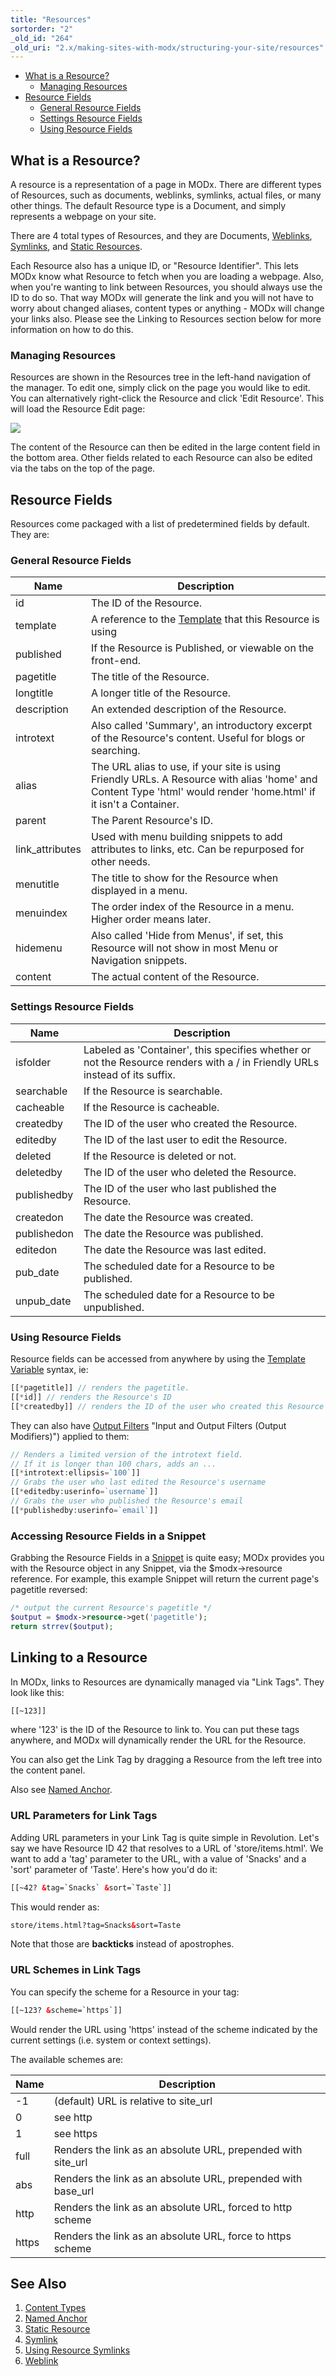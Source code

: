 ```yaml
---
title: "Resources"
sortorder: "2"
_old_id: "264"
_old_uri: "2.x/making-sites-with-modx/structuring-your-site/resources"
---
```


- [What is a Resource?](#what-is-a-resource)
  - [Managing Resources](#managing-resources)
- [Resource Fields](#resource-fields)
  - [General Resource Fields](#general-resource-fields)
  - [Settings Resource Fields](#settings-resource-fields)
  - [Using Resource Fields](#using-resource-fields)
 


## What is a Resource?

 A resource is a representation of a page in MODx. There are different types of Resources, such as documents, weblinks, symlinks, actual files, or many other things. The default Resource type is a Document, and simply represents a webpage on your site.

 There are 4 total types of Resources, and they are Documents, [Weblinks](building-sites/resources/weblink "Weblink"), [Symlinks](building-sites/resources/symlink "Symlink"), and [Static Resources](building-sites/resources/static-resource "Static Resource").

 Each Resource also has a unique ID, or "Resource Identifier". This lets MODx know what Resource to fetch when you are loading a webpage. Also, when you're wanting to link between Resources, you should always use the ID to do so. That way MODx will generate the link and you will not have to worry about changed aliases, content types or anything - MODx will change your links also. Please see the Linking to Resources section below for more information on how to do this.

### Managing Resources

 Resources are shown in the Resources tree in the left-hand navigation of the manager. To edit one, simply click on the page you would like to edit. You can alternatively right-click the Resource and click 'Edit Resource'. This will load the Resource Edit page:

 [![](/download/attachments/bf9f8ccf5036b4f4bf8b248f7748d0c3/resource-edit1_v2.3.png)](/download/attachments/bf9f8ccf5036b4f4bf8b248f7748d0c3/resource-edit1_v2.3.png)

 The content of the Resource can then be edited in the large content field in the bottom area. Other fields related to each Resource can also be edited via the tabs on the top of the page.

## Resource Fields

 Resources come packaged with a list of predetermined fields by default. They are:

### General Resource Fields

 | Name             | Description                                                                                                                                                       |
 | ---------------- | ----------------------------------------------------------------------------------------------------------------------------------------------------------------- |
 | id               | The ID of the Resource.                                                                                                                                           |
 | template         | A reference to the [Template](building-sites/elements/templates "Templates") that this Resource is using                                                          |
 | published        | If the Resource is Published, or viewable on the front-end.                                                                                                       |
 | pagetitle        | The title of the Resource.                                                                                                                                        |
 | longtitle        | A longer title of the Resource.                                                                                                                                   |
 | description      | An extended description of the Resource.                                                                                                                          |
 | introtext        | Also called 'Summary', an introductory excerpt of the Resource's content. Useful for blogs or searching.                                                          |
 | alias            | The URL alias to use, if your site is using Friendly URLs. A Resource with alias 'home' and Content Type 'html' would render 'home.html' if it isn't a Container. |
 | parent           | The Parent Resource's ID.                                                                                                                                         |
 | link\_attributes | Used with menu building snippets to add attributes to links, etc. Can be repurposed for other needs.                                                              |
 | menutitle        | The title to show for the Resource when displayed in a menu.                                                                                                      |
 | menuindex        | The order index of the Resource in a menu. Higher order means later.                                                                                              |
 | hidemenu         | Also called 'Hide from Menus', if set, this Resource will not show in most Menu or Navigation snippets.                                                           |
 | content          | The actual content of the Resource.                                                                                                                               |

### Settings Resource Fields

 | Name        | Description                                                                                                                 |
 | ----------- | --------------------------------------------------------------------------------------------------------------------------- |
 | isfolder    | Labeled as 'Container', this specifies whether or not the Resource renders with a / in Friendly URLs instead of its suffix. |
 | searchable  | If the Resource is searchable.                                                                                              |
 | cacheable   | If the Resource is cacheable.                                                                                               |
 | createdby   | The ID of the user who created the Resource.                                                                                |
 | editedby    | The ID of the last user to edit the Resource.                                                                               |
 | deleted     | If the Resource is deleted or not.                                                                                          |
 | deletedby   | The ID of the user who deleted the Resource.                                                                                |
 | publishedby | The ID of the user who last published the Resource.                                                                         |
 | createdon   | The date the Resource was created.                                                                                          |
 | publishedon | The date the Resource was published.                                                                                        |
 | editedon    | The date the Resource was last edited.                                                                                      |
 | pub\_date   | The scheduled date for a Resource to be published.                                                                          |
 | unpub\_date | The scheduled date for a Resource to be unpublished.                                                                        |

### Using Resource Fields

 Resource fields can be accessed from anywhere by using the [Template Variable](building-sites/elements/template-variables "Template Variables") syntax, ie:

 ``` php 
[[*pagetitle]] // renders the pagetitle.
[[*id]] // renders the Resource's ID
[[*createdby]] // renders the ID of the user who created this Resource

```

 They can also have [Output Filters](building-sites/tag-syntax/output-filters) "Input and Output Filters (Output Modifiers)") applied to them:

 ``` php 
// Renders a limited version of the introtext field.
// If it is longer than 100 chars, adds an ...
[[*introtext:ellipsis=`100`]]
// Grabs the user who last edited the Resource's username
[[*editedby:userinfo=`username`]]
// Grabs the user who published the Resource's email
[[*publishedby:userinfo=`email`]]

```

### Accessing Resource Fields in a Snippet

 Grabbing the Resource Fields in a [Snippet](extending-modx/snippets "Snippets") is quite easy; MODx provides you with the Resource object in any Snippet, via the $modx->resource reference. For example, this example Snippet will return the current page's pagetitle reversed:

 ``` php 
/* output the current Resource's pagetitle */
$output = $modx->resource->get('pagetitle');
return strrev($output);

```

## Linking to a Resource

 In MODx, links to Resources are dynamically managed via "Link Tags". They look like this:

 ``` html 
[[~123]]
```

 where '123' is the ID of the Resource to link to. You can put these tags anywhere, and MODx will dynamically render the URL for the Resource.

 You can also get the Link Tag by dragging a Resource from the left tree into the content panel. 

 Also see [Named Anchor](building-sites/integrating-templates/named-anchor "Named Anchor").

### URL Parameters for Link Tags

 Adding URL parameters in your Link Tag is quite simple in Revolution. Let's say we have Resource ID 42 that resolves to a URL of 'store/items.html'. We want to add a 'tag' parameter to the URL, with a value of 'Snacks' and a 'sort' parameter of 'Taste'. Here's how you'd do it:

 ``` html 
[[~42? &tag=`Snacks` &sort=`Taste`]]
```

 This would render as:

 ``` html 
store/items.html?tag=Snacks&sort=Taste
```

 Note that those are **backticks** instead of apostrophes.

### URL Schemes in Link Tags

 You can specify the scheme for a Resource in your tag:

 ``` html 
[[~123? &scheme=`https`]]
```

 Would render the URL using 'https' instead of the scheme indicated by the current settings (i.e. system or context settings).

 The available schemes are:

 | Name  | Description                                                   |
 | ----- | ------------------------------------------------------------- |
 | -1    | (default) URL is relative to site\_url                        |
 | 0     | see http                                                      |
 | 1     | see https                                                     |
 | full  | Renders the link as an absolute URL, prepended with site\_url |
 | abs   | Renders the link as an absolute URL, prepended with base\_url |
 | http  | Renders the link as an absolute URL, forced to http scheme    |
 | https | Renders the link as an absolute URL, force to https scheme    |

## See Also

1. [Content Types](building-sites/resources/content-types)
2. [Named Anchor](building-sites/integrating-templates/named-anchor)
3. [Static Resource](building-sites/resources/static-resource)
4. [Symlink](building-sites/resources/symlink)
  1. [Using Resource Symlinks](building-sites/resources/symlink/using-resource-symlinks)
5. [Weblink](building-sites/resources/weblink)

